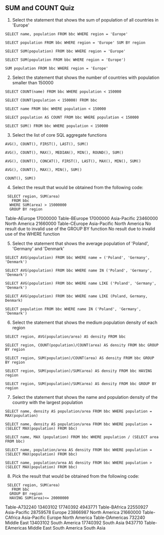 ## SUM and COUNT Quiz

1. Select the statement that shows the sum of population of all countries in 'Europe' 


 `SELECT name, population FROM bbc WHERE region = 'Europe'`

 `SELECT population FROM bbc WHERE region = 'Europe' SUM BY region`

 `SELECT SUM(population) FROM bbc WHERE region = 'Europe'`

 `SELECT SUM(population FROM bbc WHERE region = 'Europe')`

 `SUM population FROM bbc WHERE region = 'Europe'`

2. Select the statement that shows the number of countries with population smaller than 150000

 `SELECT COUNT(name) FROM bbc WHERE population < 150000`

 `SELECT COUNT(population < 150000) FROM bbc`

 `SELECT name FROM bbc WHERE population < 150000`

 `SELECT population AS COUNT FROM bbc WHERE population < 150000`

 `SELECT SUM() FROM bbc WHERE population < 150000`

3. Select the list of core SQL aggregate functions

  `AVG(), COUNT(), FIRST(), LAST(), SUM()`

  `AVG(), COUNT(), MAX(), MEDIAN(), MIN(), ROUND(), SUM()`

  `AVG(), COUNT(), CONCAT(), FIRST(), LAST(), MAX(), MIN(), SUM()`

  `AVG(), COUNT(), MAX(), MIN(), SUM()`

  `COUNT(), SUM()`

4. Select the result that would be obtained from the following code:
```
 SELECT region, SUM(area)
   FROM bbc 
  WHERE SUM(area) > 15000000 
  GROUP BY region
```

Table-AEurope	17000000
Table-BEurope	17000000
Asia-Pacific	23460000
North America	21660000
Table-CEurope
Asia-Pacific
North America
No result due to invalid use of the GROUP BY function
No result due to invalid use of the WHERE function

5. Select the statement that shows the average population of 'Poland', 'Germany' and 'Denmark'

 `SELECT AVG(population) FROM bbc WHERE name = ('Poland', 'Germany', 'Denmark')`

 `SELECT AVG(population) FROM bbc WHERE name IN ('Poland', 'Germany', 'Denmark')`

 `SELECT AVG(population) FROM bbc WHERE name LIKE ('Poland', 'Germany', 'Denmark')`

 `SELECT AVG(population) FROM bbc WHERE name LIKE (Poland, Germany, Denmark)`

 `SELECT population FROM bbc WHERE name IN ('Poland', 'Germany', 'Denmark')`

6. Select the statement that shows the medium population density of each region

 `SELECT region, AVG(population/area) AS density FROM bbc`

 `SELECT region, COUNT(population)/COUNT(area) AS density FROM bbc GROUP BY region`

 `SELECT region, SUM(population)/COUNT(area) AS density FROM bbc GROUP BY region`

 `SELECT region, SUM(population)/SUM(area) AS density FROM bbc HAVING region`

 `SELECT region, SUM(population)/SUM(area) AS density FROM bbc GROUP BY region`

7. Select the statement that shows the name and population density of the country with the largest population

 `SELECT name, density AS population/area FROM bbc WHERE population = MAX(population)`

 `SELECT name, density AS population/area FROM bbc WHERE population = (SELECT MAX(population) FROM bbc)`

 `SELECT name, MAX (population) FROM bbc WHERE population / (SELECT area FROM bbc)`

 `SELECT name, population/area AS density FROM bbc WHERE population = (SELECT MAX(population) FROM bbc)`

 `SELECT name, population/area AS density FROM bbc WHERE population > (SELECT MAX(population) FROM bbc)`

8. Pick the result that would be obtained from the following code:
```
 SELECT region, SUM(area) 
   FROM bbc 
  GROUP BY region 
  HAVING SUM(area)<= 20000000
```

Table-A732240
13403102
17740392
4943771
Table-BAfrica	22550927
Asia-Pacific	28759578
Europe	23866987
North America	21660000
Table-CAfrica
Asia-Pacific
Europe
North America
Table-DAmericas	732240
Middle East	13403102
South America	17740392
South Asia	9437710
Table-EAmericas
Middle East
South America
South Asia
